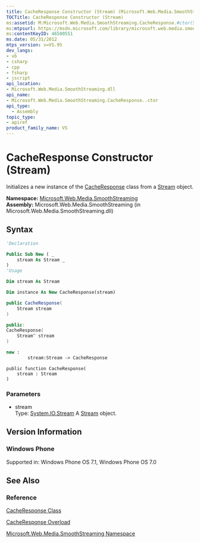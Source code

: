 ```yaml
---
title: CacheResponse Constructor (Stream) (Microsoft.Web.Media.SmoothStreaming)
TOCTitle: CacheResponse Constructor (Stream)
ms:assetid: M:Microsoft.Web.Media.SmoothStreaming.CacheResponse.#ctor(System.IO.Stream)
ms:mtpsurl: https://msdn.microsoft.com/library/microsoft.web.media.smoothstreaming.cacheresponse.cacheresponse(v=VS.95)
ms:contentKeyID: 46500551
ms.date: 05/31/2012
mtps_version: v=VS.95
dev_langs:
- vb
- csharp
- cpp
- fsharp
- jscript
api_location:
- Microsoft.Web.Media.SmoothStreaming.dll
api_name:
- Microsoft.Web.Media.SmoothStreaming.CacheResponse..ctor
api_type:
  - Assembly
topic_type:
- apiref
product_family_name: VS
---
```


# CacheResponse Constructor (Stream)

Initializes a new instance of the [CacheResponse](cacheresponse-class-microsoft-web-media-smoothstreaming_1.md) class from a [Stream](https://msdn.microsoft.com/library/8f86tw9e\(v=vs.95\)) object.

**Namespace:**  [Microsoft.Web.Media.SmoothStreaming](microsoft-web-media-smoothstreaming-namespace_1.md)  
**Assembly:**  Microsoft.Web.Media.SmoothStreaming (in Microsoft.Web.Media.SmoothStreaming.dll)

## Syntax

```vb
'Declaration

Public Sub New ( _
    stream As Stream _
)
'Usage

Dim stream As Stream

Dim instance As New CacheResponse(stream)
```

```csharp
public CacheResponse(
    Stream stream
)
```

```cpp
public:
CacheResponse(
    Stream^ stream
)
```

``` fsharp
new :
        stream:Stream -> CacheResponse
```

```jscript
public function CacheResponse(
    stream : Stream
)
```

### Parameters

  - stream  
    Type: [System.IO.Stream](https://msdn.microsoft.com/library/8f86tw9e\(v=vs.95\))  
    A [Stream](https://msdn.microsoft.com/library/8f86tw9e\(v=vs.95\)) object.

## Version Information

### Windows Phone

Supported in: Windows Phone OS 7.1, Windows Phone OS 7.0  

## See Also

### Reference

[CacheResponse Class](cacheresponse-class-microsoft-web-media-smoothstreaming_1.md)

[CacheResponse Overload](cacheresponse-constructor-microsoft-web-media-smoothstreaming_1.md)

[Microsoft.Web.Media.SmoothStreaming Namespace](microsoft-web-media-smoothstreaming-namespace_1.md)
